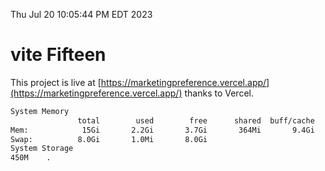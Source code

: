 Thu Jul 20 10:05:44 PM EDT 2023

# vite Fifteen


This project is live at [https://marketingpreference.vercel.app/](https://marketingpreference.vercel.app/) thanks to Vercel.

```bash
System Memory
               total        used        free      shared  buff/cache   available
Mem:            15Gi       2.2Gi       3.7Gi       364Mi       9.4Gi        12Gi
Swap:          8.0Gi       1.0Mi       8.0Gi
System Storage
450M	.
